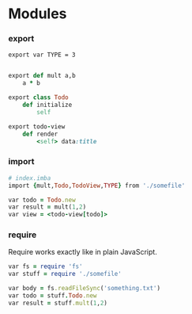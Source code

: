 # Modules

### export

```
export var TYPE = 3
```

```ruby

export def mult a,b
	a * b

export class Todo
	def initialize
		self

export todo-view
	def render
		<self> data:title
```

### import

```ruby
# index.imba
import {mult,Todo,TodoView,TYPE} from './somefile'

var todo = Todo.new
var result = mult(1,2)
var view = <todo-view[todo]>
```

### require

Require works exactly like in plain JavaScript.

```ruby
var fs = require 'fs'
var stuff = require './somefile'

var body = fs.readFileSync('something.txt')
var todo = stuff.Todo.new
var result = stuff.mult(1,2)
```

